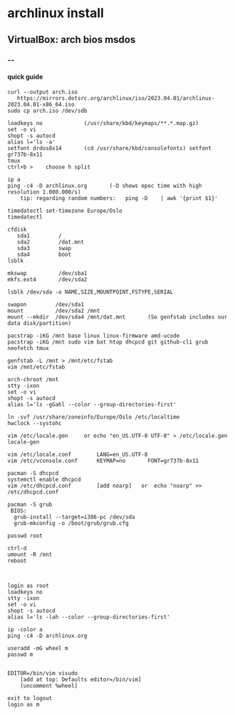 # archlinux install
## VirtualBox: arch bios msdos
### --

#### quick guide

    curl --output arch.iso
       https://mirrors.dotsrc.org/archlinux/iso/2023.04.01/archlinux-2023.04.01-x86_64.iso
    sudo cp arch.iso /dev/sdb

    loadkeys no             (/usr/share/kbd/keymaps/**.*.map.gz)
    set -o vi
    shopt -s autocd
    alias l='ls -a'
    setfont drdos8x14       (cd /usr/share/kbd/consolefonts) setfont gr737b-8x11
    tmux
    ctrl+b >    choose h split

    ip a
    ping -c4 -D archlinux.org       (-D shows epoc time with high resolution 1.000.000/s)
        tip: regarding random numbers:   ping -D    | awk '{print $1}'

    timedatectl set-timezone Europe/Oslo
    timedatectl

    cfdisk
       sda1         /
       sda2         /dat.mnt
       sda3         swap
       sda4         boot
    lsblk

    mkswap          /dev/sba1
    mkfs.ext4       /dev/sda2

    lsblk /dev/sda -o NAME,SIZE,MOUNTPOINT,FSTYPE,SERIAL

    swapon         /dev/sda1
    mount          /dev/sda2 /mnt
    mount --mkdir  /dev/sda4 /mnt/dat.mnt       (So genfstab includes our data disk/partition)

    pacstrap -iKG /mnt base linux linux-firmware amd-ucode
    pacstrap -iKG /mnt sudo vim bat htop dhcpcd git github-cli grub neofetch tmux

    genfstab -L /mnt > /mnt/etc/fstab
    vim /mnt/etc/fstab

    arch-chroot /mnt
    stty -ixon
    set -o vi
    shopt -s autocd
    alias l='ls -gGahl --color --group-directories-first'

    ln -svf /usr/share/zoneinfo/Europe/Oslo /etc/localtime
    hwclock --systohc

    vim /etc/locale.gen     or echo "en_US.UTF-8 UTF-8" > /etc/locale.gen
    locale-gen

    vim /etc/locale.conf        LANG=en_US.UTF-8
    vim /etc/vconsole.conf      KEYMAP=no       FONT=gr737b-8x11

    pacman -S dhcpcd
    systemctl enable dhcpcd
    vim /etc/dhcpcd.conf        [add noarp]   or  echo "noarp" >> /etc/dhcpcd.conf

    pacman -S grub 
     BIOS:
      grub-install --target=i386-pc /dev/sda
      grub-mkconfig -o /boot/grub/grub.cfg

    passwd root

    ctrl-d
    umount -R /mnt
    reboot



    login as root
    loadkeys no
    stty -ixon
    set -o vi
    shopt -s autocd
    alias l='ls -lah --color --group-directories-first'

    ip -color a
    ping -c4 -D archlinux.org

    useradd -mG wheel m
    passwd m


    EDITOR=/bin/vim visudo
        [add at top: Defaults editor=/bin/vim]
        [uncomment %wheel]

    exit to logout
    login as m

